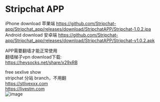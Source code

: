 # Stripchat APP
iPhone download  苹果端
https://github.com/Stripchat-app/Stripchat_app/releases/download/StripchatAPP/Stripchat-1.0.2.ipa  
Android download  安卓端
https://github.com/Stripchat-app/Stripchat_app/releases/download/StripchatAPP/Stripchat-v1.0.2.apk  

APP需要翻墙才能正常使用  
翻墙梯子vpn download下载:  
https://heysocks.net/share/x29xRB  
  
  
free sexlive show  
stripchat 分站 branch，不用翻  
https://stlivexxx.com  
https://livestm.com  
<img src="https://github.com/stripchat-kiki-2025/stlivexxx/blob/main/image/938d22c6.png" alt="image" style="max-width: 100%;">
